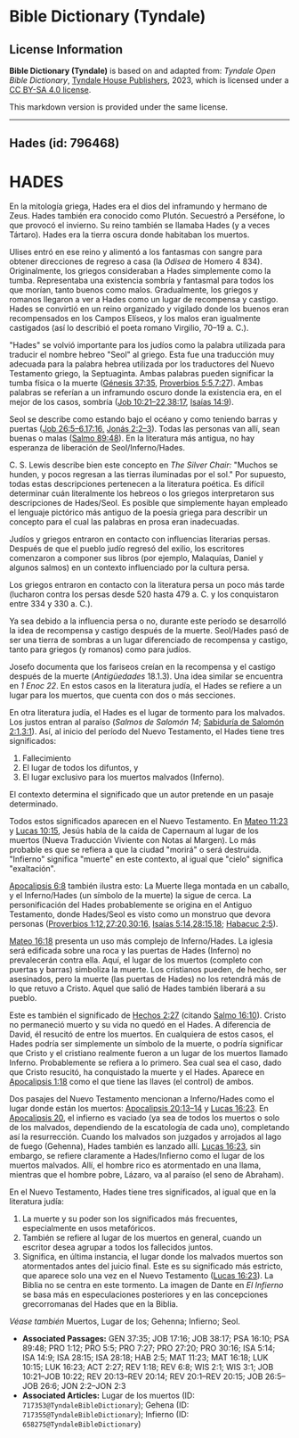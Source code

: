 # Bible Dictionary (Tyndale)

## License Information

**Bible Dictionary (Tyndale)** is based on and adapted from: _Tyndale Open Bible Dictionary_, [Tyndale House Publishers](https://tyndaleopenresources.com/), 2023, which is licensed under a [CC BY-SA 4.0 license](https://creativecommons.org/licenses/by-sa/4.0/legalcode.en).

This markdown version is provided under the same license.



--------------------------------

## Hades (id: 796468)

HADES
=====

En la mitología griega, Hades era el dios del inframundo y hermano de Zeus. Hades también era conocido como Plutón. Secuestró a Perséfone, lo que provocó el invierno. Su reino también se llamaba Hades (y a veces Tártaro). Hades era la tierra oscura donde habitaban los muertos.

Ulises entró en ese reino y alimentó a los fantasmas con sangre para obtener direcciones de regreso a casa (la *Odisea* de Homero 4 834\). Originalmente, los griegos consideraban a Hades simplemente como la tumba. Representaba una existencia sombría y fantasmal para todos los que morían, tanto buenos como malos. Gradualmente, los griegos y romanos llegaron a ver a Hades como un lugar de recompensa y castigo. Hades se convirtió en un reino organizado y vigilado donde los buenos eran recompensados en los Campos Elíseos, y los malos eran igualmente castigados (así lo describió el poeta romano Virgilio, 70–19 a. C.).

"Hades" se volvió importante para los judíos como la palabra utilizada para traducir el nombre hebreo "Seol" al griego. Esta fue una traducción muy adecuada para la palabra hebrea utilizada por los traductores del Nuevo Testamento griego, la Septuaginta. Ambas palabras pueden significar la tumba física o la muerte ([Génesis 37:35](https://ref.ly/Gen37:35), [Proverbios 5:5](https://ref.ly/Prov5:5),[7:27](https://ref.ly/Prov7:27)). Ambas palabras se referían a un inframundo oscuro donde la existencia era, en el mejor de los casos, sombría ([Job 10:21–22](https://ref.ly/Job10:21-Job10:22),[38:17](https://ref.ly/Job38:17), [Isaías 14:9](https://ref.ly/Isa14:9)).

Seol se describe como estando bajo el océano y como teniendo barras y puertas ([Job 26:5–6](https://ref.ly/Job26:5-Job26:6),[17:16,](https://ref.ly/Job17:16) [Jonás 2:2–3](https://ref.ly/Jonah2:2-Jonah2:3)). Todas las personas van allí, sean buenas o malas ([Salmo 89:48](https://ref.ly/Ps89:48)). En la literatura más antigua, no hay esperanza de liberación de Seol/Inferno/Hades.

C. S. Lewis describe bien este concepto en *The Silver Chair:* "Muchos se hunden, y pocos regresan a las tierras iluminadas por el sol." Por supuesto, todas estas descripciones pertenecen a la literatura poética. Es difícil determinar cuán literalmente los hebreos o los griegos interpretaron sus descripciones de Hades/Seol. Es posible que simplemente hayan empleado el lenguaje pictórico más antiguo de la poesía griega para describir un concepto para el cual las palabras en prosa eran inadecuadas.

Judíos y griegos entraron en contacto con influencias literarias persas. Después de que el pueblo judío regresó del exilio, los escritores comenzaron a componer sus libros (por ejemplo, Malaquías, Daniel y algunos salmos) en un contexto influenciado por la cultura persa.

Los griegos entraron en contacto con la literatura persa un poco más tarde (lucharon contra los persas desde 520 hasta 479 a. C. y los conquistaron entre 334 y 330 a. C.).

Ya sea debido a la influencia persa o no, durante este período se desarrolló la idea de recompensa y castigo después de la muerte. Seol/Hades pasó de ser una tierra de sombras a un lugar diferenciado de recompensa y castigo, tanto para griegos (y romanos) como para judíos.

Josefo documenta que los fariseos creían en la recompensa y el castigo después de la muerte (*Antigüedades* 18\.1\.3\). Una idea similar se encuentra en *1 Enoc 22*. En estos casos en la literatura judía, el Hades se refiere a un lugar para los muertos, que cuenta con dos o más secciones.

En otra literatura judía, el Hades es el lugar de tormento para los malvados. Los justos entran al paraíso (*Salmos de Salomón 14*; [Sabiduría de Salomón 2:1](https://ref.ly/Wis2:1),[3:1](https://ref.ly/Wis3:1)). Así, al inicio del período del Nuevo Testamento, el Hades tiene tres significados:

1. Fallecimiento
2. El lugar de todos los difuntos, y
3. El lugar exclusivo para los muertos malvados (Inferno).

El contexto determina el significado que un autor pretende en un pasaje determinado.

Todos estos significados aparecen en el Nuevo Testamento. En [Mateo 11:23](https://ref.ly/Matt11:23) y [Lucas 10:15](https://ref.ly/Luke10:15), Jesús habla de la caída de Capernaum al lugar de los muertos (Nueva Traducción Viviente con Notas al Margen). Lo más probable es que se refiera a que la ciudad "morirá" o será destruida. "Infierno" significa "muerte" en este contexto, al igual que "cielo" significa "exaltación".

[Apocalipsis 6:8](https://ref.ly/Rev6:8) también ilustra esto: La Muerte llega montada en un caballo, y el Inferno/Hades (un símbolo de la muerte) la sigue de cerca. La personificación del Hades probablemente se origina en el Antiguo Testamento, donde Hades/Seol es visto como un monstruo que devora personas ([Proverbios 1:12](https://ref.ly/Prov1:12),[27:20,](https://ref.ly/Prov27:20)[30:16,](https://ref.ly/Prov30:16) [Isaías 5:14,](https://ref.ly/Isa5:14)[28:15,18](https://ref.ly/Isa28:15,Isa28:18); [Habacuc 2:5](https://ref.ly/Hab2:5)).

[Mateo 16:18](https://ref.ly/Matt16:18) presenta un uso más complejo de Inferno/Hades. La iglesia será edificada sobre una roca y las puertas de Hades (Inferno) no prevalecerán contra ella. Aquí, el lugar de los muertos (completo con puertas y barras) simboliza la muerte. Los cristianos pueden, de hecho, ser asesinados, pero la muerte (las puertas de Hades) no los retendrá más de lo que retuvo a Cristo. Aquel que salió de Hades también liberará a su pueblo.

Este es también el significado de [Hechos 2:27](https://ref.ly/Acts2:27) (citando [Salmo 16:10](https://ref.ly/Ps16:10)). Cristo no permaneció muerto y su vida no quedó en el Hades. A diferencia de David, él resucitó de entre los muertos. En cualquiera de estos casos, el Hades podría ser simplemente un símbolo de la muerte, o podría significar que Cristo y el cristiano realmente fueron a un lugar de los muertos llamado Inferno. Probablemente se refiera a lo primero. Sea cual sea el caso, dado que Cristo resucitó, ha conquistado la muerte y el Hades. Aparece en [Apocalipsis 1:18](https://ref.ly/Rev1:18) como el que tiene las llaves (el control) de ambos.

Dos pasajes del Nuevo Testamento mencionan a Inferno/Hades como el lugar donde están los muertos: [Apocalipsis 20:13–14](https://ref.ly/Rev20:13-Rev20:14) y [Lucas 16:23](https://ref.ly/Luke16:23). En [Apocalipsis 20](https://ref.ly/Rev20:1-Rev20:15), el infierno es vaciado (ya sea de todos los muertos o solo de los malvados, dependiendo de la escatología de cada uno), completando así la resurrección. Cuando los malvados son juzgados y arrojados al lago de fuego (Gehenna), Hades también es lanzado allí. [Lucas 16:23](https://ref.ly/Luke16:23), sin embargo, se refiere claramente a Hades/Infierno como el lugar de los muertos malvados. Allí, el hombre rico es atormentado en una llama, mientras que el hombre pobre, Lázaro, va al paraíso (el seno de Abraham).

En el Nuevo Testamento, Hades tiene tres significados, al igual que en la literatura judía:

1. La muerte y su poder son los significados más frecuentes, especialmente en usos metafóricos.
2. También se refiere al lugar de los muertos en general, cuando un escritor desea agrupar a todos los fallecidos juntos.
3. Significa, en última instancia, el lugar donde los malvados muertos son atormentados antes del juicio final. Este es su significado más estricto, que aparece solo una vez en el Nuevo Testamento ([Lucas 16:23](https://ref.ly/Luke16:23)). La Biblia no se centra en este tormento. La imagen de Dante en *El Infierno* se basa más en especulaciones posteriores y en las concepciones grecorromanas del Hades que en la Biblia.

*Véase también* Muertos, Lugar de los; Gehenna; Infierno; Seol.

* **Associated Passages:** GEN 37:35; JOB 17:16; JOB 38:17; PSA 16:10; PSA 89:48; PRO 1:12; PRO 5:5; PRO 7:27; PRO 27:20; PRO 30:16; ISA 5:14; ISA 14:9; ISA 28:15; ISA 28:18; HAB 2:5; MAT 11:23; MAT 16:18; LUK 10:15; LUK 16:23; ACT 2:27; REV 1:18; REV 6:8; WIS 2:1; WIS 3:1; JOB 10:21–JOB 10:22; REV 20:13–REV 20:14; REV 20:1–REV 20:15; JOB 26:5–JOB 26:6; JON 2:2–JON 2:3
* **Associated Articles:** Lugar de los muertos (ID: `717353@TyndaleBibleDictionary`); Gehena (ID: `717355@TyndaleBibleDictionary`); Infierno (ID: `658275@TyndaleBibleDictionary`)

